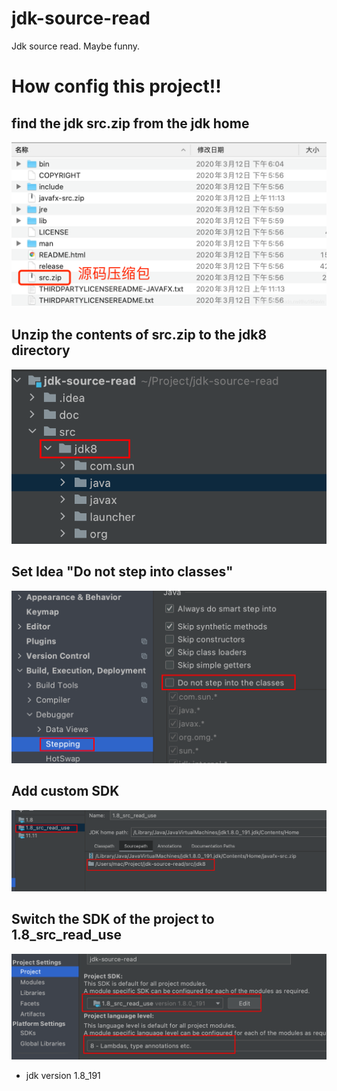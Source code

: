# jdk-source-read
Jdk  source read. Maybe funny.

# How config this project!!

## find the jdk src.zip from the jdk home

![src.png](doc/images/src.png)

## Unzip the contents of src.zip to the jdk8 directory

![jdk8_d.png](doc/images/jdk8_d.png)

## Set Idea "Do not step into classes"

![do_not_into_class.png](doc/images/do_not_into_class.png)

## Add custom SDK

![customer_jdk.png](doc/images/customer_jdk.png)

## Switch the SDK of the project to 1.8_src_read_use

![use_jdk_read.png](doc/images/use_jdk_sre_read.png)

- jdk version 1.8_191
